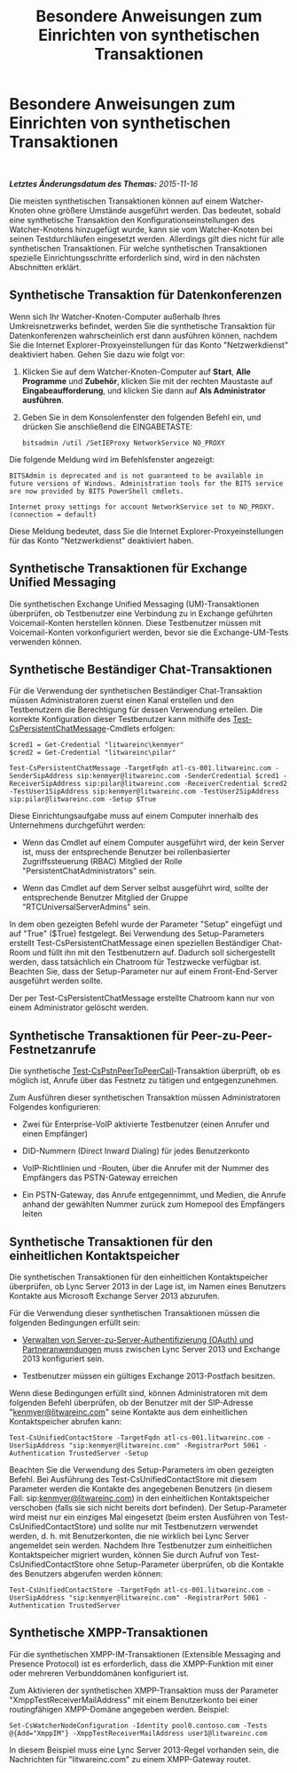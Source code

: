 ﻿---
title: Besondere Anweisungen zum Einrichten von synthetischen Transaktionen
TOCTitle: Besondere Anweisungen zum Einrichten von synthetischen Transaktionen
ms:assetid: 694cbe05-5dba-4035-a01c-c87ebfb0478b
ms:mtpsurl: https://technet.microsoft.com/de-de/library/JJ688080(v=OCS.15)
ms:contentKeyID: 49890778
ms.date: 05/19/2016
mtps_version: v=OCS.15
ms.translationtype: HT
---

# Besondere Anweisungen zum Einrichten von synthetischen Transaktionen

 

_**Letztes Änderungsdatum des Themas:** 2015-11-16_

Die meisten synthetischen Transaktionen können auf einem Watcher-Knoten ohne größere Umstände ausgeführt werden. Das bedeutet, sobald eine synthetische Transaktion den Konfigurationseinstellungen des Watcher-Knotens hinzugefügt wurde, kann sie vom Watcher-Knoten bei seinen Testdurchläufen eingesetzt werden. Allerdings gilt dies nicht für alle synthetischen Transaktionen. Für welche synthetischen Transaktionen spezielle Einrichtungsschritte erforderlich sind, wird in den nächsten Abschnitten erklärt.

## Synthetische Transaktion für Datenkonferenzen

Wenn sich Ihr Watcher-Knoten-Computer außerhalb Ihres Umkreisnetzwerks befindet, werden Sie die synthetische Transaktion für Datenkonferenzen wahrscheinlich erst dann ausführen können, nachdem Sie die Internet Explorer-Proxyeinstellungen für das Konto "Netzwerkdienst" deaktiviert haben. Gehen Sie dazu wie folgt vor:

1.  Klicken Sie auf dem Watcher-Knoten-Computer auf **Start**, **Alle Programme** und **Zubehör**, klicken Sie mit der rechten Maustaste auf **Eingabeaufforderung**, und klicken Sie dann auf **Als Administrator ausführen**.

2.  Geben Sie in dem Konsolenfenster den folgenden Befehl ein, und drücken Sie anschließend die EINGABETASTE:
    
        bitsadmin /util /SetIEProxy NetworkService NO_PROXY

Die folgende Meldung wird im Befehlsfenster angezeigt:

    BITSAdmin is deprecated and is not guaranteed to be available in future versions of Windows. Administration tools for the BITS service are now provided by BITS PowerShell cmdlets.
    
    Internet proxy settings for account NetworkService set to NO_PROXY. 
    (connection = default)

Diese Meldung bedeutet, dass Sie die Internet Explorer-Proxyeinstellungen für das Konto "Netzwerkdienst" deaktiviert haben.

## Synthetische Transaktionen für Exchange Unified Messaging

Die synthetischen Exchange Unified Messaging (UM)-Transaktionen überprüfen, ob Testbenutzer eine Verbindung zu in Exchange geführten Voicemail-Konten herstellen können. Diese Testbenutzer müssen mit Voicemail-Konten vorkonfiguriert werden, bevor sie die Exchange-UM-Tests verwenden können.

## Synthetische Beständiger Chat-Transaktionen

Für die Verwendung der synthetischen Beständiger Chat-Transaktion müssen Administratoren zuerst einen Kanal erstellen und den Testbenutzern die Berechtigung für dessen Verwendung erteilen. Die korrekte Konfiguration dieser Testbenutzer kann mithilfe des [Test-CsPersistentChatMessage](https://docs.microsoft.com/en-us/powershell/module/skype/Test-CsPersistentChatMessage)-Cmdlets erfolgen:

    $cred1 = Get-Credential "litwareinc\kenmyer"
    $cred2 = Get-Credential "litwareinc\pilar"
    
    Test-CsPersistentChatMessage -TargetFqdn atl-cs-001.litwareinc.com -SenderSipAddress sip:kenmyer@litwareinc.com -SenderCredential $cred1 -ReceiverSipAddress sip:pilar@litwareinc.com -ReceiverCredential $cred2 -TestUser1SipAddress sip:kenmyer@litwareinc.com -TestUser2SipAddress sip:pilar@litwareinc.com -Setup $True

Diese Einrichtungsaufgabe muss auf einem Computer innerhalb des Unternehmens durchgeführt werden:

  - Wenn das Cmdlet auf einem Computer ausgeführt wird, der kein Server ist, muss der entsprechende Benutzer bei rollenbasierter Zugriffssteuerung (RBAC) Mitglied der Rolle "PersistentChatAdministrators" sein.

  - Wenn das Cmdlet auf dem Server selbst ausgeführt wird, sollte der entsprechende Benutzer Mitglied der Gruppe "RTCUniversalServerAdmins" sein.

In dem oben gezeigten Befehl wurde der Parameter "Setup" eingefügt und auf "True" ($True) festgelegt. Bei Verwendung des Setup-Parameters erstellt Test-CsPersistentChatMessage einen speziellen Beständiger Chat-Room und füllt ihn mit den Testbenutzern auf. Dadurch soll sichergestellt werden, dass tatsächlich ein Chatroom für Testzwecke verfügbar ist. Beachten Sie, dass der Setup-Parameter nur auf einem Front-End-Server ausgeführt werden sollte.

Der per Test-CsPersistentChatMessage erstellte Chatroom kann nur von einem Administrator gelöscht werden.

## Synthetische Transaktionen für Peer-zu-Peer-Festnetzanrufe

Die synthetische [Test-CsPstnPeerToPeerCall](https://docs.microsoft.com/en-us/powershell/module/skype/Test-CsPstnPeerToPeerCall)-Transaktion überprüft, ob es möglich ist, Anrufe über das Festnetz zu tätigen und entgegenzunehmen.

Zum Ausführen dieser synthetischen Transaktion müssen Administratoren Folgendes konfigurieren:

  - Zwei für Enterprise-VoIP aktivierte Testbenutzer (einen Anrufer und einen Empfänger)

  - DID-Nummern (Direct Inward Dialing) für jedes Benutzerkonto

  - VoIP-Richtlinien und -Routen, über die Anrufer mit der Nummer des Empfängers das PSTN-Gateway erreichen

  - Ein PSTN-Gateway, das Anrufe entgegennimmt, und Medien, die Anrufe anhand der gewählten Nummer zurück zum Homepool des Empfängers leiten

## Synthetische Transaktionen für den einheitlichen Kontaktspeicher

Die synthetischen Transaktionen für den einheitlichen Kontaktspeicher überprüfen, ob Lync Server 2013 in der Lage ist, im Namen eines Benutzers Kontakte aus Microsoft Exchange Server 2013 abzurufen.

Für die Verwendung dieser synthetischen Transaktionen müssen die folgenden Bedingungen erfüllt sein:

  - [Verwalten von Server-zu-Server-Authentifizierung (OAuth) und Partneranwendungen](lync-server-2013-managing-server-to-server-authentication-oauth-and-partner-applications.md) muss zwischen Lync Server 2013 und Exchange 2013 konfiguriert sein.

  - Testbenutzer müssen ein gültiges Exchange 2013-Postfach besitzen.

Wenn diese Bedingungen erfüllt sind, können Administratoren mit dem folgenden Befehl überprüfen, ob der Benutzer mit der SIP-Adresse "kenmyer@litwareinc.com" seine Kontakte aus dem einheitlichen Kontaktspeicher abrufen kann:

    Test-CsUnifiedContactStore -TargetFqdn atl-cs-001.litwareinc.com -UserSipAddress "sip:kenmyer@litwareinc.com" -RegistrarPort 5061 -Authentication TrustedServer -Setup

Beachten Sie die Verwendung des Setup-Parameters im oben gezeigten Befehl. Bei Ausführung des Test-CsUnifiedContactStore mit diesem Parameter werden die Kontakte des angegebenen Benutzers (in diesem Fall: sip:kenmyer@litwareinc.com) in den einheitlichen Kontaktspeicher verschoben (falls sie sich nicht bereits dort befinden). Der Setup-Parameter wird meist nur ein einziges Mal eingesetzt (beim ersten Ausführen von Test-CsUnifiedContactStore) und sollte nur mit Testbenutzern verwendet werden, d. h. mit Benutzerkonten, die nie wirklich bei Lync Server angemeldet sein werden. Nachdem Ihre Testbenutzer zum einheitlichen Kontaktspeicher migriert wurden, können Sie durch Aufruf von Test-CsUnifiedContactStore ohne Setup-Parameter überprüfen, ob die Kontakte des Benutzers abgerufen werden können:

    Test-CsUnifiedContactStore -TargetFqdn atl-cs-001.litwareinc.com -UserSipAddress "sip:kenmyer@litwareinc.com" -RegistrarPort 5061 -Authentication TrustedServer

## Synthetische XMPP-Transaktionen

Für die synthetischen XMPP-IM-Transaktionen (Extensible Messaging and Presence Protocol) ist es erforderlich, dass die XMPP-Funktion mit einer oder mehreren Verbunddomänen konfiguriert ist.

Zum Aktivieren der synthetischen XMPP-Transaktion muss der Parameter "XmppTestReceiverMailAddress" mit einem Benutzerkonto bei einer routingfähigen XMPP-Domäne angegeben werden. Beispiel:

    Set-CsWatcherNodeConfiguration -Identity pool0.contoso.com -Tests @{Add="XmppIM"} -XmppTestReceiverMailAddress user1@litwareinc.com

In diesem Beispiel muss eine Lync Server 2013-Regel vorhanden sein, die Nachrichten für "litwareinc.com" zu einem XMPP-Gateway routet.

